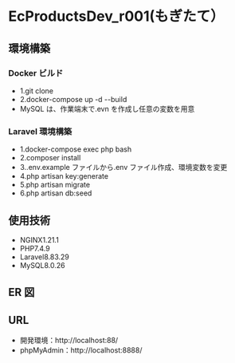 # EcProductsDev_r001(もぎたて）

## 環境構築

### Docker ビルド

- 1.git clone
- 2.docker-compose up -d --build
- MySQL は、作業端末で.evn を作成し任意の変数を用意

### Laravel 環境構築

- 1.docker-compose exec php bash
- 2.composer install
- 3..env.example ファイルから.env ファイル作成、環境変数を変更
- 4.php artisan key:generate
- 5.php artisan migrate
- 6.php artisan db:seed

## 使用技術

- NGINX1.21.1
- PHP7.4.9
- Laravel8.83.29
- MySQL8.0.26

## ER 図

<!-- 画像添付 -->

## URL

- 開発環境：http://localhost:88/
- phpMyAdmin：http://localhost:8888/

